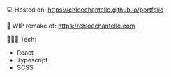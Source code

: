 💻 Hosted on: https://chloechantelle.github.io/portfolio

🚧 WIP remake of: https://chloechantelle.com

👩🏻‍💻 Tech: 
 - React
 - Typescript
 - SCSS
